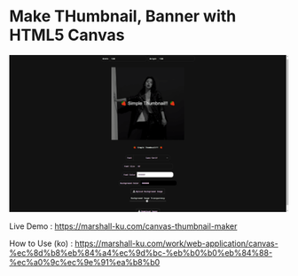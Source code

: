 # Make THumbnail, Banner with HTML5 Canvas

<img src="./preview.png" alt="preview">

Live Demo : https://marshall-ku.com/canvas-thumbnail-maker

How to Use (ko) : https://marshall-ku.com/work/web-application/canvas-%ec%8d%b8%eb%84%a4%ec%9d%bc-%eb%b0%b0%eb%84%88-%ec%a0%9c%ec%9e%91%ea%b8%b0